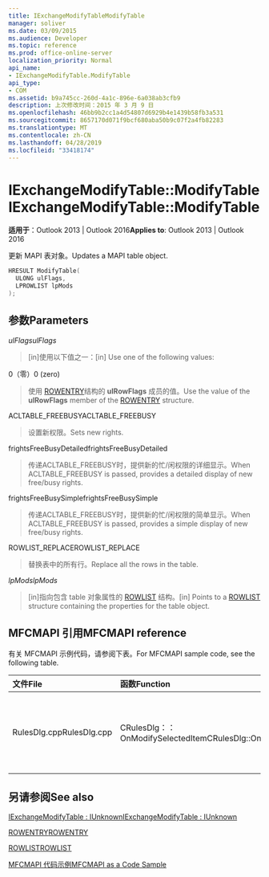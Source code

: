 ```yaml
---
title: IExchangeModifyTableModifyTable
manager: soliver
ms.date: 03/09/2015
ms.audience: Developer
ms.topic: reference
ms.prod: office-online-server
localization_priority: Normal
api_name:
- IExchangeModifyTable.ModifyTable
api_type:
- COM
ms.assetid: b9a745cc-260d-4a1c-896e-6a038ab3cfb9
description: 上次修改时间：2015 年 3 月 9 日
ms.openlocfilehash: 46bb9b2cc1a4d54807d6929b4e1439b58fb3a531
ms.sourcegitcommit: 8657170d071f9bcf680aba50b9c07f2a4fb82283
ms.translationtype: MT
ms.contentlocale: zh-CN
ms.lasthandoff: 04/28/2019
ms.locfileid: "33418174"
---
```

# <a name="iexchangemodifytablemodifytable"></a><span data-ttu-id="41c29-103">IExchangeModifyTable::ModifyTable</span><span class="sxs-lookup"><span data-stu-id="41c29-103">IExchangeModifyTable::ModifyTable</span></span>

  
  
<span data-ttu-id="41c29-104">**适用于**：Outlook 2013 | Outlook 2016</span><span class="sxs-lookup"><span data-stu-id="41c29-104">**Applies to**: Outlook 2013 | Outlook 2016</span></span> 
  
<span data-ttu-id="41c29-105">更新 MAPI 表对象。</span><span class="sxs-lookup"><span data-stu-id="41c29-105">Updates a MAPI table object.</span></span>
  
```cpp
HRESULT ModifyTable( 
  ULONG ulFlags, 
  LPROWLIST lpMods 
); 

```

## <a name="parameters"></a><span data-ttu-id="41c29-106">参数</span><span class="sxs-lookup"><span data-stu-id="41c29-106">Parameters</span></span>

 <span data-ttu-id="41c29-107">_ulFlags_</span><span class="sxs-lookup"><span data-stu-id="41c29-107">_ulFlags_</span></span>
  
> <span data-ttu-id="41c29-108">[in]使用以下值之一：</span><span class="sxs-lookup"><span data-stu-id="41c29-108">[in] Use one of the following values:</span></span> 
    
<span data-ttu-id="41c29-109">0（零）</span><span class="sxs-lookup"><span data-stu-id="41c29-109">0 (zero)</span></span>
  
> <span data-ttu-id="41c29-110">使用 [ROWENTRY](rowentry.md)结构的 **ulRowFlags** 成员的值。</span><span class="sxs-lookup"><span data-stu-id="41c29-110">Use the value of the **ulRowFlags** member of the [ROWENTRY](rowentry.md) structure.</span></span> 
    
<span data-ttu-id="41c29-111">ACLTABLE_FREEBUSY</span><span class="sxs-lookup"><span data-stu-id="41c29-111">ACLTABLE_FREEBUSY</span></span>
  
> <span data-ttu-id="41c29-112">设置新权限。</span><span class="sxs-lookup"><span data-stu-id="41c29-112">Sets new rights.</span></span>
    
<span data-ttu-id="41c29-113">frightsFreeBusyDetailed</span><span class="sxs-lookup"><span data-stu-id="41c29-113">frightsFreeBusyDetailed</span></span>
  
> <span data-ttu-id="41c29-114">传递ACLTABLE_FREEBUSY时，提供新的忙/闲权限的详细显示。</span><span class="sxs-lookup"><span data-stu-id="41c29-114">When ACLTABLE_FREEBUSY is passed, provides a detailed display of new free/busy rights.</span></span>
    
<span data-ttu-id="41c29-115">frightsFreeBusySimple</span><span class="sxs-lookup"><span data-stu-id="41c29-115">frightsFreeBusySimple</span></span>
  
> <span data-ttu-id="41c29-116">传递ACLTABLE_FREEBUSY时，提供新的忙/闲权限的简单显示。</span><span class="sxs-lookup"><span data-stu-id="41c29-116">When ACLTABLE_FREEBUSY is passed, provides a simple display of new free/busy rights.</span></span>
    
<span data-ttu-id="41c29-117">ROWLIST_REPLACE</span><span class="sxs-lookup"><span data-stu-id="41c29-117">ROWLIST_REPLACE</span></span>
  
> <span data-ttu-id="41c29-118">替换表中的所有行。</span><span class="sxs-lookup"><span data-stu-id="41c29-118">Replace all the rows in the table.</span></span>
    
 <span data-ttu-id="41c29-119">_lpMods_</span><span class="sxs-lookup"><span data-stu-id="41c29-119">_lpMods_</span></span>
  
> <span data-ttu-id="41c29-120">[in]指向包含 table 对象属性的 [ROWLIST](rowlist.md) 结构。</span><span class="sxs-lookup"><span data-stu-id="41c29-120">[in] Points to a [ROWLIST](rowlist.md) structure containing the properties for the table object.</span></span> 
    
## <a name="mfcmapi-reference"></a><span data-ttu-id="41c29-121">MFCMAPI 引用</span><span class="sxs-lookup"><span data-stu-id="41c29-121">MFCMAPI reference</span></span>

<span data-ttu-id="41c29-122">有关 MFCMAPI 示例代码，请参阅下表。</span><span class="sxs-lookup"><span data-stu-id="41c29-122">For MFCMAPI sample code, see the following table.</span></span>
  
|<span data-ttu-id="41c29-123">**文件**</span><span class="sxs-lookup"><span data-stu-id="41c29-123">**File**</span></span>|<span data-ttu-id="41c29-124">**函数**</span><span class="sxs-lookup"><span data-stu-id="41c29-124">**Function**</span></span>|<span data-ttu-id="41c29-125">**备注**</span><span class="sxs-lookup"><span data-stu-id="41c29-125">**Comment**</span></span>|
|:-----|:-----|:-----|
|<span data-ttu-id="41c29-126">RulesDlg.cpp</span><span class="sxs-lookup"><span data-stu-id="41c29-126">RulesDlg.cpp</span></span>  <br/> |<span data-ttu-id="41c29-127">CRulesDlg：：OnModifySelectedItem</span><span class="sxs-lookup"><span data-stu-id="41c29-127">CRulesDlg::OnModifySelectedItem</span></span>  <br/> |<span data-ttu-id="41c29-128">MFCMAPI 使用 **IExchangeModifyTable：：ModifyTable** 方法将修改后的规则写回规则表。</span><span class="sxs-lookup"><span data-stu-id="41c29-128">MFCMAPI uses the **IExchangeModifyTable::ModifyTable** method to write a modified rule back to the table of rules.</span></span>  <br/> |
   
## <a name="see-also"></a><span data-ttu-id="41c29-129">另请参阅</span><span class="sxs-lookup"><span data-stu-id="41c29-129">See also</span></span>



[<span data-ttu-id="41c29-130">IExchangeModifyTable : IUnknown</span><span class="sxs-lookup"><span data-stu-id="41c29-130">IExchangeModifyTable : IUnknown</span></span>](iexchangemodifytableiunknown.md)
  
[<span data-ttu-id="41c29-131">ROWENTRY</span><span class="sxs-lookup"><span data-stu-id="41c29-131">ROWENTRY</span></span>](rowentry.md)
  
[<span data-ttu-id="41c29-132">ROWLIST</span><span class="sxs-lookup"><span data-stu-id="41c29-132">ROWLIST</span></span>](rowlist.md)


[<span data-ttu-id="41c29-133">MFCMAPI 代码示例</span><span class="sxs-lookup"><span data-stu-id="41c29-133">MFCMAPI as a Code Sample</span></span>](mfcmapi-as-a-code-sample.md)

